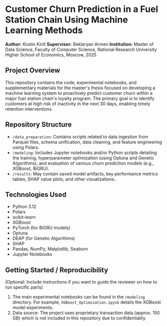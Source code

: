 # Customer Churn Prediction in a Fuel Station Chain Using Machine Learning Methods

**Author:** Kostin Kirill
**Supervisor:** Beklaryan Armen
**Institution:** Master of Data Science, Faculty of Computer Science, National Research University Higher School of Economics, Moscow, 2025

## Project Overview

This repository contains the code, experimental notebooks, and supplementary materials for the master's thesis focused on developing a machine learning system to proactively predict customer churn within a major fuel station chain's loyalty program. The primary goal is to identify customers at high risk of inactivity in the next 30 days, enabling timely retention interventions.

## Repository Structure

- `/data_preparation`: Contains scripts related to data ingestion from Parquet files, schema unification, data cleaning, and feature engineering using Polars.
- `/modeling`: Includes Jupyter notebooks and/or Python scripts detailing the training, hyperparameter optimization (using Optuna and Genetic Algorithms), and evaluation of various churn prediction models (e.g., XGBoost, BiGRU).
- `/results`: May contain saved model artifacts, key performance metrics tables, SHAP value plots, and other visualizations..

## Technologies Used

- Python 3.12
- Polars
- scikit-learn
- XGBoost
- PyTorch (for BiGRU models)
- Optuna
- DEAP (for Genetic Algorithms)
- SHAP
- Pandas, NumPy, Matplotlib, Seaborn
- Jupyter Notebooks

## Getting Started / Reproducibility

(Optional: Include instructions if you want to guide the reviewer on how to run specific parts)

1.  The main experimental notebooks can be found in the `/modeling` directory. For example, `XGBoost_Optimization.ipynb` details the XGBoost model experiments.
2.  Data source: The project uses proprietary transaction data (approx. 150 GB) which is not included in this repository due to confidentiality.
